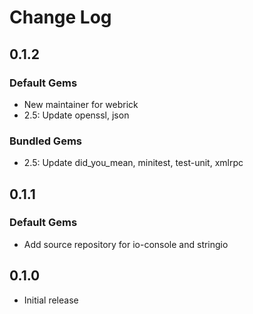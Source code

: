 # Change Log

## 0.1.2
### Default Gems

- New maintainer for webrick
- 2.5: Update openssl, json

### Bundled Gems

- 2.5: Update did\_you\_mean, minitest, test-unit, xmlrpc

## 0.1.1
### Default Gems

- Add source repository for io-console and stringio

## 0.1.0

- Initial release
